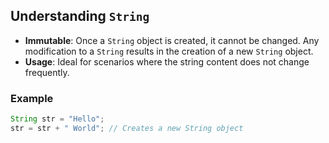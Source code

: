 ## Understanding `String`

- **Immutable**: Once a `String` object is created, it cannot be changed. Any modification to a `String` results in the creation of a new `String` object.
- **Usage**: Ideal for scenarios where the string content does not change frequently.

### Example
```java
String str = "Hello";
str = str + " World"; // Creates a new String object
